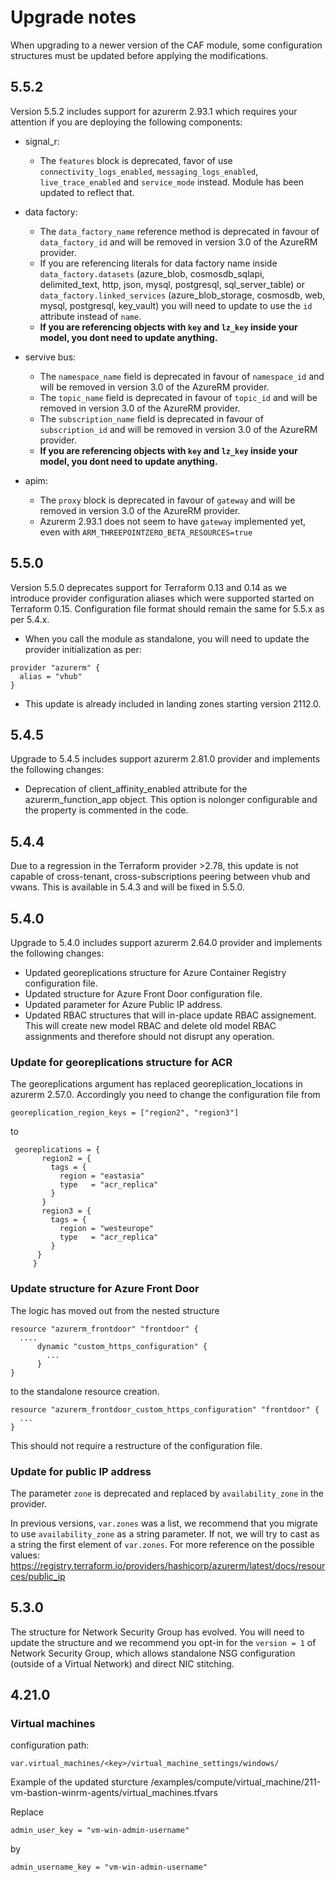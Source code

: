 # Upgrade notes

When upgrading to a newer version of the CAF module, some configuration structures must be updated before applying the modifications.

## 5.5.2

Version 5.5.2 includes support for azurerm 2.93.1 which requires your attention if you are deploying the following components:

- signal_r: 
  - The ```features``` block is deprecated, favor of use ```connectivity_logs_enabled```, ```messaging_logs_enabled```, ```live_trace_enabled``` and ```service_mode``` instead. Module has been updated to reflect that.

- data factory: 
  - The `data_factory_name` reference method is deprecated in favour of `data_factory_id` and will be removed in version 3.0 of the AzureRM provider.
  - If you are referencing literals for data factory name inside ```data_factory.datasets``` (azure_blob, cosmosdb_sqlapi, delimited_text, http, json, mysql, postgresql, sql_server_table) or ```data_factory.linked_services``` (azure_blob_storage, cosmosdb, web, mysql, postgresql, key_vault) you will need to update to use the ```id``` attribute instead of ```name```.
  - **If you are referencing objects with ```key``` and ```lz_key``` inside your model, you dont need to update anything.**

- servive bus:
  - The `namespace_name` field is deprecated in favour of `namespace_id` and will be removed in version 3.0 of the AzureRM provider.
  - The `topic_name` field is deprecated in favour of `topic_id` and will be removed in version 3.0 of the AzureRM provider.
  - The `subscription_name` field is deprecated in favour of `subscription_id` and will be removed in version 3.0 of the AzureRM provider.
  - **If you are referencing objects with ```key``` and ```lz_key``` inside your model, you dont need to update anything.**

- apim:
  - The ```proxy``` block is deprecated in favour of `gateway` and will be removed in version 3.0 of the AzureRM provider.
  - Azurerm 2.93.1 does not seem to have ```gateway``` implemented yet, even with ```ARM_THREEPOINTZERO_BETA_RESOURCES=true```

## 5.5.0

Version 5.5.0 deprecates support for Terraform 0.13 and 0.14 as we introduce provider configuration aliases which were supported started on Terraform 0.15.
Configuration file format should remain the same for 5.5.x as per 5.4.x.

- When you call the module as standalone, you will need to update the provider initialization as per:
```hcl
provider "azurerm" {
  alias = "vhub"
}
```
- This update is already included in landing zones starting version 2112.0.


## 5.4.5

Upgrade to 5.4.5 includes support azurerm 2.81.0 provider and implements the following changes:

- Deprecation of client_affinity_enabled attribute for the azurerm_function_app object. This option is nolonger configurable and the property is commented in the code.

## 5.4.4

Due to a regression in the Terraform provider >2.78, this update is not capable of cross-tenant, cross-subscriptions peering between vhub and vwans. This is available in 5.4.3 and will be fixed in 5.5.0.

## 5.4.0

Upgrade to 5.4.0 includes support azurerm 2.64.0 provider and implements the following changes:
- Updated georeplications structure for Azure Container Registry configuration file.
- Updated structure for Azure Front Door configuration file.
- Updated parameter for Azure Public IP address.
- Updated RBAC structures that will in-place update RBAC assignement. This will create new model RBAC and delete old model RBAC assignments and therefore should not disrupt any operation.

### Update for georeplications structure for ACR
The georeplications argument has replaced georeplication_locations in azurerm 2.57.0. Accordingly you need to change the configuration file from

```
georeplication_region_keys = ["region2", "region3"]
```
to
```
 georeplications = {
       region2 = {
         tags = {
           region = "eastasia"
           type   = "acr_replica"
         }
       }
       region3 = {
         tags = {
           region = "westeurope"
           type   = "acr_replica"
         }
      }
     }
```

### Update structure for Azure Front Door
The logic has moved out from the nested structure

```
resource "azurerm_frontdoor" "frontdoor" {
  ....
      dynamic "custom_https_configuration" {
        ...
      }
}
```

to the standalone resource creation.

```
resource "azurerm_frontdoor_custom_https_configuration" "frontdoor" {
  ...
}
```
This should not require a restructure of the configuration file.

### Update for public IP address
The parameter ```zone``` is deprecated and replaced by ```availability_zone``` in the provider.

In previous versions, ```var.zones``` was a list, we recommend that you migrate to use ```availability_zone``` as a string parameter. If not, we will try to cast as a string the first element of  ```var.zones```. For more reference on the possible values: https://registry.terraform.io/providers/hashicorp/azurerm/latest/docs/resources/public_ip


## 5.3.0

The structure for Network Security Group has evolved. You will need to update the structure and we recommend you opt-in for the ```version = 1``` of Network Security Group, which allows standalone NSG configuration (outside of a Virtual Network) and direct NIC stitching.


## 4.21.0

### Virtual machines
configuration path:
```hcl
var.virtual_machines/<key>/virtual_machine_settings/windows/
```

Example of the updated sturcture
/examples/compute/virtual_machine/211-vm-bastion-winrm-agents/virtual_machines.tfvars

Replace
```hcl
admin_user_key = "vm-win-admin-username"
```

by
```hcl
admin_username_key = "vm-win-admin-username"
```

